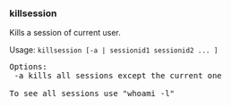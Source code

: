 ### killsession
Kills a session of current user.

Usage: `killsession [-a | sessionid1 sessionid2 ... ]`
<pre>
Options:
 -a	kills all sessions except the current one

To see all sessions use "whoami -l"
</pre>
